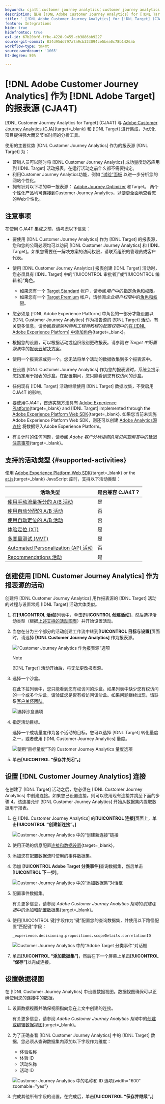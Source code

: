 ```yaml
---
keywords: cja4t；customer journey analytics；customer journey analytics for target；customer journey analytics 报表源；customer journey analytics 作为 target 的报表源
description: 使用 [!DNL Adobe Customer Journey Analytics] for [!DNL Target] (A4T) 根据 [!DNL Customer Journey Analytics] 转化量度和受众区段创建活动，并使用 [!DNL Customer Journey Analytics] 报表检查结果。
title: ' [!DNL Adobe Customer Journey Analytics] for [!DNL Target] (CJA4T) 是什么？'
feature: Integrations
hide: true
hidefromtoc: true
exl-id: 67b20bf6-ffbe-4220-9455-cb3886bb9227
source-git-commit: 034d95dd797a7a9cb323094ce5bea0c78b1426ab
workflow-type: tm+mt
source-wordcount: '1065'
ht-degree: 86%

---
```


# [!DNL Adobe Customer Journey Analytics] 作为 [!DNL Adobe Target] 的报表源 (CJA4T)

[!DNL Customer Journey Analytics for Target] (CJA4T) 与 [Adobe Customer Journey Analytics (CJA)](https://experienceleague.adobe.com/docs/customer-journey-analytics.html){target=_blank} 和 [!DNL Target] 进行集成，为优化项目提供强大而又节省时间的分析工具。

使用的主要优势 [!DNL Customer Journey Analytics] 作为的报表源 [!DNL Target] 为：

* 营销人员可以随时将 [!DNL Customer Journey Analytics] 成功量度动态应用到 [!DNL Target] 活动报表。在运行活动之前什么都不需要指定。
* 利用Customer Journey Analytics功能，例如 [“试验”面板](https://experienceleague.adobe.com/docs/analytics-platform/using/cja-workspace/panels/experimentation.html?lang=en#:~:text=The%20Experimentation%20panel%20lets%20analysts%20compare%20different%20user,which%20is%20best%20at%20driving%20a%20specific%20outcome.) 以进一步分析您的网站个性化。
* 拥有针对以下项的单一报表源： [Adobe Journey Optimizer](https://experienceleague.adobe.com/docs/journey-optimizer/using/reporting/cja-ajo.html?lang=en) 和Target。 两个个性化产品均可连接到Customer Journey Analytics，以便更全面地查看您的Web个性化。

## 注意事项

在使用 CJA4T 集成之前，请考虑以下信息：

* 要使用 [!DNL Customer Journey Analytics] 作为 [!DNL Target] 的报表源，您和您的公司必须均可以访问 [!DNL Customer Journey Analytics] 和 [!DNL Target]。如果您需要任一解决方案的访问权限，请联系组织的管理员或客户代表。
* 使用 [!DNL Customer Journey Analytics] 报表创建 [!DNL Target] 活动时，您必须具有 [!DNL Target] 中的“[!UICONTROL 审批者]”或“[!UICONTROL 编辑者]”角色。
   * 如果您有一个 [Target Standard](/help/main/c-intro/intro.md#section_ACD5EFF17AAB4E979CBEFA0145CCD905) 帐户，请参阅&#x200B;*用户*&#x200B;中的[指定角色和权限](/help/main/administrating-target/c-user-management/c-user-management/user-management.md#roles-permissions)。
   * 如果您有一个 [Target Premium](/help/main/c-intro/intro.md#premium) 帐户，请参阅&#x200B;*企业用户权限*&#x200B;中的[角色和权限](/help/main/administrating-target/c-user-management/property-channel/property-channel.md#roles-permissions)。

* 您必须是 [!DNL Adobe Experience Platform] 中角色的一部分才能设置以 [!DNL Customer Journey Analytics] 作为报告源的 [!DNL Target] 活动。有关更多信息，请参阅&#x200B;*数据架构师和工程师教程*&#x200B;的&#x200B;*配置权限*&#x200B;中的[在  [!DNL Adobe Experience Platform] 中添加角色](https://experienceleague.adobe.com/docs/platform-learn/getting-started-for-data-architects-and-data-engineers/configure-permissions.html){target=_blank}。
* 根据您的设置，可以根据活动或组织级别更改报表。请参阅&#x200B;*在 Target 中配置报表*&#x200B;中的[报表云解决方案](/help/main/administrating-target/reporting.md#solution)。
* 使用一个报表源或另一个。您无法将单个活动的数据收集到多个报表源中。
* 在设置 [!DNL Customer Journey Analytics] 作为您的报表源时，系统会提示您指定用于报表的沙盒。在配置期间，您只能看到您有权访问的沙盒。
* 任何现有 [!DNL Target] 活动继续使用 [!DNL Target] 数据收集，不受启用 CJA4T 的影响。
* 要使用CJA4T，首选实施方法具有 [Adobe Experience Platform](https://experienceleague.adobe.com/docs/experience-platform.html){target=_blank} and [!DNL Target] implemented through the [Adobe Experience Platform Web SDK](https://experienceleague.adobe.com/docs/target-dev/developer/client-side/aep-web-sdk.html){target=_blank}. 如果您当前未实施Adobe Experience Platform Web SDK，则还可以创建 [Adobe Analytics源连接](https://experienceleague.adobe.com/docs/experience-platform/sources/ui-tutorials/create/adobe-applications/analytics.html?lang=en) 将数据导入Adobe Experience Platform。
* 有关计时的任何问题，请参阅 *Adobe 客户分析指南*&#x200B;的&#x200B;*常见问题解答*&#x200B;中的[延迟注意事项](https://experienceleague.adobe.com/docs/analytics-platform/using/cja-overview/cja-faq.html#latency){target=_blank}。

## 支持的活动类型 {#supported-activities}

使用 [Adobe Experience Platform Web SDK](https://experienceleague.adobe.com/docs/target-dev/developer/client-side/aep-web-sdk.html){target=_blank} or the [at.js](https://experienceleague.adobe.com/docs/target-dev/developer/client-side/at-js-implementation/overview.html){target=_blank} JavaScript 库时，支持以下活动类型：

| 活动类型 | 是否兼容 CJA4T？ |
|--- |--- |
| [使用手动流量拆分的 A/B 活动](/help/main/c-activities/t-test-ab/test-ab.md) | 是 |
| [使用自动分配的 A/B 活动](/help/main/c-activities/automated-traffic-allocation/automated-traffic-allocation.md) | 否 |
| [使用自动定位的 A/B 活动](/help/main/c-activities/auto-target/auto-target-to-optimize.md) | 否 |
| [体验定位 (XT)](/help/main/c-activities/t-experience-target/experience-target.md) | 是 |
| [多变量测试 (MVT)](/help/main/c-activities/c-multivariate-testing/multivariate-testing.md) | 是 |
| [Automated Personalization (AP) 活动](/help/main/c-activities/t-automated-personalization/automated-personalization.md) | 否 |
| [Recommendations 活动](/help/main/c-recommendations/recommendations.md) | 是 |

## 创建使用 [!DNL Customer Journey Analytics] 作为报表源的活动

创建将 [!DNL Customer Journey Analytics] 用作报表源的 [!DNL Target] 活动的过程与设置常规 [!DNL Target] 活动大体类似。

1. 在&#x200B;**[!UICONTROL 活动]**&#x200B;列表中，单击&#x200B;**[!UICONTROL 创建活动]**，然后选择活动类型（根据[上述支持的活动图表](#supported-activities)）并开始设置活动。
1. 当您在分为三个部分的活动创建工作流中转到&#x200B;**[!UICONTROL 目标与设置]**&#x200B;页面时，请选择 **[!DNL Customer Journey Analytics]** 作为报表源。

   ![“Customer Journey Analytics 作为报表源”选项](/help/main/c-integrating-target-with-mac/cja4t/assets/cja-as-reporting-source.png)

   >[!NOTE]
   >
   >[!DNL Target] 活动开始后，将无法更改报表源。

1. 选择一个沙盒。

   在此下拉列表中，您只能看到您有权访问的沙盒。如果列表中缺少您有权访问的一个或多个沙盒，请验证您是否有权访问该沙盒。如果问题继续出现，请联系[客户关怀团队](/help/main/cmp-resources-and-contact-information.md#reference_ACA3391A00EF467B87930A450050077C)。

   ![选择沙盒选项](/help/main/c-integrating-target-with-mac/cja4t/assets/sandbox.png)

1. 指定活动目标。

   选择一个成功量度作为各个活动的目标。您可以选择 [!DNL Target] 转化量度之一，或者使用 [!DNL Customer Journey Analytics] 量度。

   ![使用“目标量度”下的 Customer Journey Analytics 量度选项](/help/main/c-integrating-target-with-mac/cja4t/assets/goal-metric.png)

1. 单击&#x200B;**[!UICONTROL “保存并关闭”。]**

## 设置 [!DNL Customer Journey Analytics] 连接

在创建了 [!DNL Target] 活动之后，您必须在 [!DNL Customer Journey Analytics] 中创建连接。如果您已设置连接，则可以使用现有连接并跳至下面的步骤 4。该连接允许 [!DNL Customer Journey Analytics] 开始从数据集内提取数据用于报表。

1. 在 [!DNL Customer Journey Analytics] 的&#x200B;**[!UICONTROL 连接]**&#x200B;页面上，单击&#x200B;**[!UICONTROL “创建新连接”。]**

   ![Customer Journey Analytics 中的“创建新连接”链接](/help/main/c-integrating-target-with-mac/cja4t/assets/create-connection.png)

1. 使用正确的信息配置[连接和数据设置](https://experienceleague.adobe.com/docs/analytics-platform/using/cja-connections/overview.html){target=_blank}。
1. 添加您在配置数据流时使用的事件数据集。
1. 添加 **[!UICONTROL Adobe Target 分类事件]**&#x200B;查询数据集，然后单击&#x200B;**[!UICONTROL 下一步]**。

   ![Customer Journey Analytics 中的“添加数据集”对话框](/help/main/c-integrating-target-with-mac/cja4t/assets/add-datasets.png)

1. 配置事件数据集。

   有关更多信息，请参阅 *Adobe Customer Journey Analytics 指南*&#x200B;的&#x200B;*创建连接*&#x200B;中的[添加和配置数据集](https://experienceleague.adobe.com/docs/analytics-platform/using/cja-connections/create-connection.html?lang=zh-Hans#add-dataset){target=_blank}。

1. 使用[!UICONTROL 键]字段作为“键”配置您的查询数据集，并使用以下路径配置“匹配键”字段：

   ```
   _experience.decisioning.propositions.scopeDetails.correlationID
   ```

   ![Customer Journey Analytics 中的“Adobe Target 分类事件”对话框](/help/main/c-integrating-target-with-mac/cja4t/assets/classifications-events.png)

1. 单击&#x200B;**[!UICONTROL “添加数据集”]**，然后在下一个屏幕上单击&#x200B;**[!UICONTROL “保存”]**&#x200B;以完成连接。

## 设置数据视图

在 [!DNL Customer Journey Analytics] 中设置数据视图。数据视图确保可以正确使用您的连接中的数据。

1. 设置数据视图并确保视图指向您在上文中创建的连接。

   有关更多信息，请参阅 *Adobe Customer Journey Analytics 指南*&#x200B;中的[创建或编辑数据视图](https://experienceleague.adobe.com/docs/analytics-platform/using/cja-dataviews/create-dataview.html){target=_blank}。

1. 为了正确查看 [!DNL Customer Journey Analytics] 中的 [!DNL Target] 数据，您必须从查询数据集内添加以下字段作为维度：

   * 体验名称
   * 体验 ID
   * 活动名称
   * 活动 ID

   ![Customer Journey Analytics 中的名称和 ID 选项](/help/main/c-integrating-target-with-mac/cja4t/assets/names-and-ids.png){width="600" zoomable="yes"}

1. 完成其他所有字段的设置，在完成后，单击&#x200B;**[!UICONTROL “保存并继续”。]**
